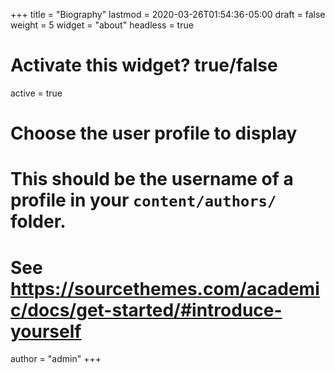 +++
title = "Biography"
lastmod = 2020-03-26T01:54:36-05:00
draft = false
weight = 5
widget = "about"
headless = true
# Activate this widget? true/false
active = true

# Choose the user profile to display
# This should be the username of a profile in your `content/authors/` folder.
# See https://sourcethemes.com/academic/docs/get-started/#introduce-yourself
author = "admin"
+++
